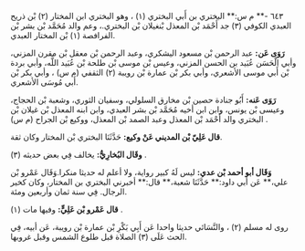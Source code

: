 ٦٤٣ -** م س:** البختري بن أَبي البختري (١) ، وهو البختري ابن المختار (٢) بْن ذريح العبدي الكوفي (٣) جد أَحْمَد بْن المعذل بْنغيلان بْن البختري.، وعم والد مُحَمَّد بْن بشر بْن الفرافصة (١) بْن المختار العبدي.

**رَوَى عَن:** عبد الرحمن بْن مسعود اليشكري، وعبد الرحمن بْن معقل بْن مقرن المزني، وأبي الْحَسَن عُبَيد بن الحسن المزني، وعيس بْن موسى بْن طلحة بْن عُبَيد اللَّه، وأبي بردة بْن أَبي موسى الأشعري، وأبي بكر بْن عمارة بْن رويبة (٢) الثقفي (م س) ، وأبي بكر بْن أَبي مُوسَى الأشعري.

**رَوَى عَنه:** أَبُو جنادة حصين بْن مخارق السلولي، وسفيان الثوري، وشعبة بْن الحجاج، وعيسى بْن يونس، وابن ابن أخيه مُحَمَّد بْن بشر العبدي، وابن ابنه المعذل بْن غيلان بْن البختري والد أَحْمَد بْن المعذل وعبد الصمد بْن المعذل، ووكيع بْن الجراح (م س) .

**قال عَلِيّ بْن المديني عَنْ وكيع:** حَدَّثَنَا البختري بْن المختار وكان ثقة.

**وقَال البُخارِيُّ:** يخالف فِي بعض حديثه (٣) .

**وَقَال أبو أحمد بْن عدي:** ليس لَهُ كبير رواية، ولا أعلم له حديثا منكرا.وَقَال عَمْرو بْن علي،** عَن أبي داود:** حَدَّثَنَا شعبة،** قال:** أخبرني البختري بن المختار، وكان كخير الرجال. فِي سنة ثمان وأربعين ومئة.

**قال عَمْرو بْن عَلِيٍّ:** وفيها مات (١) .

روى له مسلم (٢) ، والنَّسَائي حديثا واحدا عَن أَبِي بَكْرِ بْن عمارة بْن رويبة، عَن أبيه، فِي الحث عَلَى (٣) الصلاة قبل طلوع الشمس وقبل غروبها.